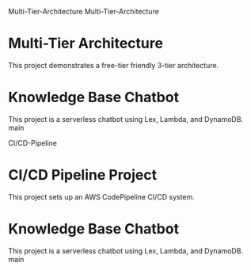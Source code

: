  Multi-Tier-Architecture
Multi-Tier-Architecture
# Multi-Tier Architecture

This project demonstrates a free-tier friendly 3-tier architecture.

# Knowledge Base Chatbot

This project is a serverless chatbot using Lex, Lambda, and DynamoDB.
 main

CI/CD-Pipeline
# CI/CD Pipeline Project

This project sets up an AWS CodePipeline CI/CD system.
# Knowledge Base Chatbot

This project is a serverless chatbot using Lex, Lambda, and DynamoDB.
main
